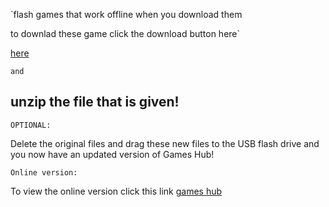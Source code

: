 `flash games that work offline when you download them

to downlad these game click the download button here`

[here](https://trinculo54.github.io/Games-hub/offline/Offline.zip)

`and` 

## unzip the file that is given!

`OPTIONAL:` 

Delete the original files and drag these new files to the USB flash drive and you now have an updated version of Games Hub!

`Online version:` 

To view the online version click this link [games hub](https://trinculo54.github.io/Games-hub/Click%20me.htm)
